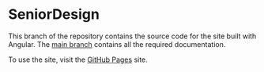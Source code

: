 # SeniorDesign

This branch of the repository contains the source code for the site built with Angular. 
The [main branch](https://github.com/jarvisar/senior-design) contains all the required documentation.

To use the site, visit the [GitHub Pages](http://jarvisar.github.io/senior-design) site.
